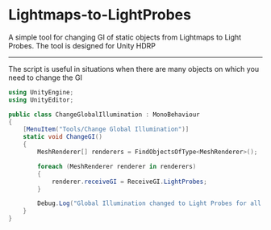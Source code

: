 # Lightmaps-to-LightProbes
A simple tool for changing GI of static objects from Lightmaps to Light Probes. The tool is designed for Unity HDRP
___________________________

The script is useful in situations when there are many objects on which you need to change the GI

```c#
using UnityEngine;
using UnityEditor;

public class ChangeGlobalIllumination : MonoBehaviour
{
    [MenuItem("Tools/Change Global Illumination")]
    static void ChangeGI()
    {
        MeshRenderer[] renderers = FindObjectsOfType<MeshRenderer>();

        foreach (MeshRenderer renderer in renderers)
        {
            renderer.receiveGI = ReceiveGI.LightProbes;
        }

        Debug.Log("Global Illumination changed to Light Probes for all objects");
    }
}

```
